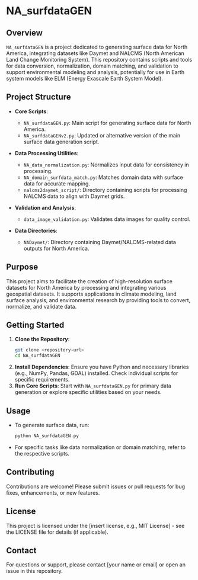# NA_surfdataGEN

## Overview

`NA_surfdataGEN` is a project dedicated to generating surface data for North America, integrating datasets like Daymet and NALCMS (North American Land Change Monitoring System). This repository contains scripts and tools for data conversion, normalization, domain matching, and validation to support environmental modeling and analysis, potentially for use in Earth system models like ELM (Energy Exascale Earth System Model).

## Project Structure

- **Core Scripts**:
  - `NA_surfdataGEN.py`: Main script for generating surface data for North America.
  - `NA_surfdataGENv2.py`: Updated or alternative version of the main surface data generation script.

- **Data Processing Utilities**:
  - `NA_data_normalization.py`: Normalizes input data for consistency in processing.
  - `NA_domain_surfdata_match.py`: Matches domain data with surface data for accurate mapping.
  - `nalcms2daymet_script/`: Directory containing scripts for processing NALCMS data to align with Daymet grids.

- **Validation and Analysis**:
  - `data_image_validation.py`: Validates data images for quality control.

- **Data Directories**:
  - `NADaymet/`: Directory containing Daymet/NALCMS-related data outputs for North America.

## Purpose

This project aims to facilitate the creation of high-resolution surface datasets for North America by processing and integrating various geospatial datasets. It supports applications in climate modeling, land surface analysis, and environmental research by providing tools to convert, normalize, and validate data.

## Getting Started

1. **Clone the Repository**:
   ```bash
   git clone <repository-url>
   cd NA_surfdataGEN
   ```
2. **Install Dependencies**:
   Ensure you have Python and necessary libraries (e.g., NumPy, Pandas, GDAL) installed. Check individual scripts for specific requirements.
3. **Run Core Scripts**:
   Start with `NA_surfdataGEN.py` for primary data generation or explore specific utilities based on your needs.

## Usage

- To generate surface data, run:
  ```bash
  python NA_surfdataGEN.py
  ```
- For specific tasks like data normalization or domain matching, refer to the respective scripts.

## Contributing

Contributions are welcome! Please submit issues or pull requests for bug fixes, enhancements, or new features.

## License

This project is licensed under the [insert license, e.g., MIT License] - see the LICENSE file for details (if applicable).

## Contact

For questions or support, please contact [your name or email] or open an issue in this repository. 